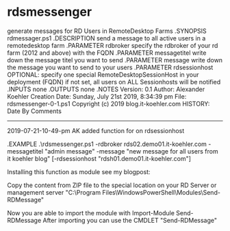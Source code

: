 # rdsmessenger
generate messages for RD Users in RemoteDesktop Farms 
.SYNOPSIS
rdmessager.ps1
.DESCRIPTION
send a message to all active users in a remotedesktop farm
.PARAMETER rdbroker
specify the rdbroker of your rd farm (2012 and above) with the FQDN
.PARAMETER messagetitel 
write down the message titel you want to send
.PARAMETER message
write down the message you want to send to your users
.PARAMETER rdsessionhost
OPTIONAL: specify one special RemoteDesktopSessionHost in your deployment (FQDN)
if not set, all users on ALL Sessionhosts will be notified
.INPUTS
none
.OUTPUTS
none
.NOTES
   Version:        0.1
   Author:         Alexander Koehler
   Creation Date:  Sunday, July 21st 2019, 8:34:39 pm
   File: rdsmessenger-0-1.ps1
   Copyright (c) 2019 blog.it-koehler.com
HISTORY:
Date      	          By	Comments
----------	          ---	----------------------------------------------------------
2019-07-21-10-49-pm	 AK	    added function for on rdsessionhost

.EXAMPLE
.\rdsmessenger.ps1 -rdbroker rds02.demo01.it-koehler.com -messagetitel "admin message" -message "new message for all users from it koehler blog" [-rdsessionhost "rdsh01.demo01.it-koehler.com"] 



Installing this function as module see my blogpost: 

Copy the content from ZIP file to the special location on your RD Server or management server
"C:\Program Files\WindowsPowerShell\Modules\Send-RDMessage\"

Now you are able to import the module with Import-Module Send-RDMessage
After importing you can use the CMDLET "Send-RDMessage"

